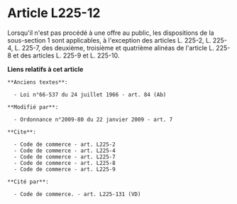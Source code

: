 # Article L225-12

Lorsqu'il n'est pas procédé à une offre au public, les dispositions de la sous-section 1 sont applicables, à l'exception des
articles L. 225-2, L. 225-4, L. 225-7, des deuxième, troisième et quatrième alinéas de l'article L. 225-8 et des articles L.
225-9 et L. 225-10.

**Liens relatifs à cet article**

	**Anciens textes**:

	  - Loi n°66-537 du 24 juillet 1966 - art. 84 (Ab)

	**Modifié par**:

	  - Ordonnance n°2009-80 du 22 janvier 2009 - art. 7

	**Cite**:

	  - Code de commerce - art. L225-2
	  - Code de commerce - art. L225-4
	  - Code de commerce - art. L225-7
	  - Code de commerce - art. L225-8
	  - Code de commerce - art. L225-9

	**Cité par**:

	  - Code de commerce. - art. L225-131 (VD)
